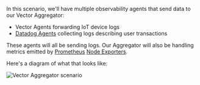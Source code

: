 In this scenario, we'll have multiple observability agents that send data to our
Vector Aggregator:

* Vector Agents forwarding IoT device logs
* [Datadog Agents][datadog] collecting logs describing user transactions

These agents will all be sending logs. Our Aggregator will also be handling metrics emitted by
[Prometheus][prometheus] [Node Exporters][node_exporter].

Here's a diagram of what that looks like:

![Vector Aggregator scenario](/etc/vector/images/aggregator.png)

[datadog]: https://docs.datadoghq.com/agent
[node_exporter]: https://github.com/prometheus/node_exporter
[prometheus]: https://prometheus.io